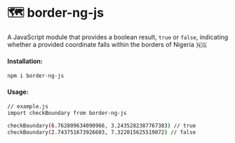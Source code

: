# 🗺️ border-ng-js

A JavaScript module that provides a boolean result, `true` or `false`, indicating whether a provided coordinate falls within the borders of Nigeria 🇳🇬

#### Installation:

```bash
npm i border-ng-js
```

#### Usage:

```bash
// example.js
import checkBoundary from border-ng-js

checkBoundary(6.762809634090966, 3.2435282387767383) // true
checkBoundary(2.743751673926603, 7.322015625519072) // false
```
